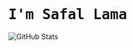 # <samp>I'm **Safal Lama**</samp>
![GitHub Stats](https://streak-stats.demolab.com?user=happilli&theme=midnight-purple&hide_border=true)

